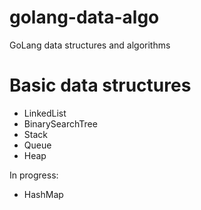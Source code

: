 # golang-data-algo
GoLang data structures and algorithms

# Basic data structures
- LinkedList
- BinarySearchTree
- Stack
- Queue
- Heap

In progress:
- HashMap

